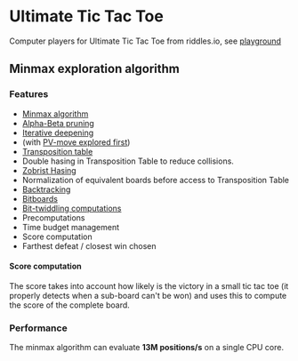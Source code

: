 # Ultimate Tic Tac Toe

Computer players for Ultimate Tic Tac Toe from riddles.io, see [playground](playground.riddles.io/competitions/ultimate-tic-tac-toe)

## Minmax exploration algorithm

### Features

+ [Minmax algorithm](https://www.chessprogramming.org/Minimax)
+ [Alpha-Beta pruning](https://www.chessprogramming.org/Alpha-Beta)
+ [Iterative deepening](https://www.chessprogramming.org/Iterative_Deepening)
+ (with [PV-move explored first](https://www.chessprogramming.org/PV-Move))
+ [Transposition table](https://www.chessprogramming.org/Transposition_Table)
+ Double hasing in Transposition Table to reduce collisions.
+ [Zobrist Hasing](https://www.chessprogramming.org/Zobrist_Hashing)
+ Normalization of equivalent boards before access to Transposition Table
+ [Backtracking](https://www.chessprogramming.org/Backtracking)
+ [Bitboards](https://www.chessprogramming.org/Bitboards)
+ [Bit-twiddling computations](https://www.chessprogramming.org/Bit-Twiddling)
+ Precomputations
+ Time budget management
+ Score computation
+ Farthest defeat / closest win chosen

#### Score computation

The score takes into account how likely is the victory in a small tic tac toe
(it properly detects when a sub-board can't be won)
and uses this to compute the score of the complete board.

### Performance

The minmax algorithm can evaluate **13M positions/s** on a single CPU core.
